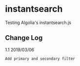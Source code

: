 # instantsearch

Testing Algolia's instantsearch.js


## Change Log

1.1 2019/03/06

	Add primary and secondary filter